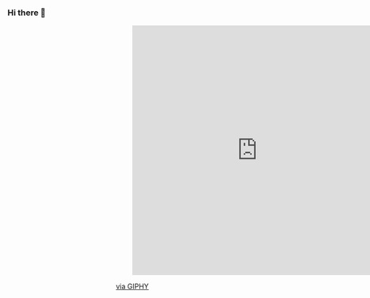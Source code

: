 ### Hi there 👋
<html>
<div id="header" align="center">
 <div style="width:100%;height:0;padding-bottom:100%;position:relative;"><iframe src="https://giphy.com/embed/hqU2KkjW5bE2v2Z7Q2" width="100%" height="100%" style="position:absolute" frameBorder="0" class="giphy-embed" allowFullScreen></iframe></div><p><a href="https://giphy.com/stickers/code-creating-rockd-hqU2KkjW5bE2v2Z7Q2">via GIPHY</a></p>
 </div>
</div>

</html>

